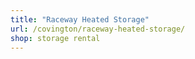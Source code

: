 ```yaml
---
title: "Raceway Heated Storage"
url: /covington/raceway-heated-storage/
shop: storage rental
---
```

